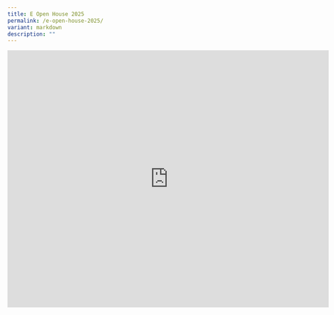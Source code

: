 ```yaml
---
title: E Open House 2025
permalink: /e-open-house-2025/
variant: markdown
description: ""
---
```

<iframe allowfullscreen="true" height="576" width="720" frameborder="0" src="https://docs.google.com/presentation/d/e/2PACX-1vQtQF01Gzw5J2ZKlzx4izBmcmFdUet8v2EqfV8wJ1VtnRz7YNK7dcN5JPuW4ubWEsjcLGRiDdCaaAMr/embed?start=false&amp;loop=false&amp;delayms=3000&amp;rm=minimal"></iframe>